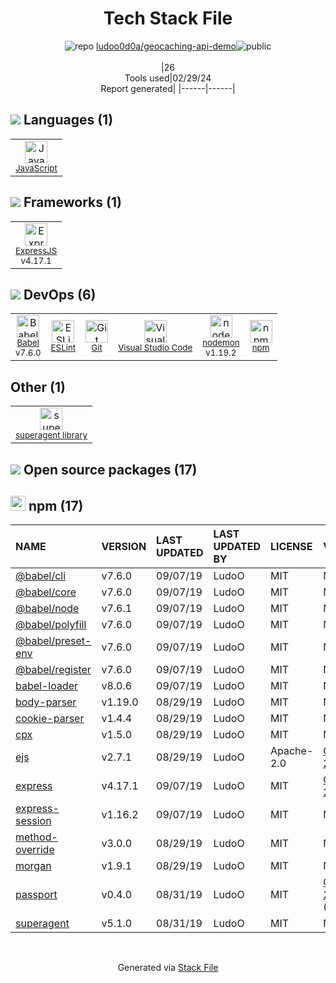<!--
&lt;--- Readme.md Snippet without images Start ---&gt;
## Tech Stack
ludoo0d0a/geocaching-api-demo is built on the following main stack:

- [JavaScript](https://developer.mozilla.org/en-US/docs/Web/JavaScript) – Languages
- [ExpressJS](http://expressjs.com/) – Microframeworks (Backend)
- [Babel](http://babeljs.io/) – JavaScript Compilers
- [ESLint](http://eslint.org/) – Code Review
- [Visual Studio Code](https://code.visualstudio.com/) – Text Editor
- [nodemon](http://nodemon.io/) – node.js Application Monitoring

Full tech stack [here](/techstack.md)

&lt;--- Readme.md Snippet without images End ---&gt;

&lt;--- Readme.md Snippet with images Start ---&gt;
## Tech Stack
ludoo0d0a/geocaching-api-demo is built on the following main stack:

- <img width='25' height='25' src='https://img.stackshare.io/service/1209/javascript.jpeg' alt='JavaScript'/> [JavaScript](https://developer.mozilla.org/en-US/docs/Web/JavaScript) – Languages
- <img width='25' height='25' src='https://img.stackshare.io/service/1163/hashtag.png' alt='ExpressJS'/> [ExpressJS](http://expressjs.com/) – Microframeworks (Backend)
- <img width='25' height='25' src='https://img.stackshare.io/service/2739/-1wfGjNw.png' alt='Babel'/> [Babel](http://babeljs.io/) – JavaScript Compilers
- <img width='25' height='25' src='https://img.stackshare.io/service/3337/Q4L7Jncy.jpg' alt='ESLint'/> [ESLint](http://eslint.org/) – Code Review
- <img width='25' height='25' src='https://img.stackshare.io/service/4202/Visual_Studio_Code_logo.png' alt='Visual Studio Code'/> [Visual Studio Code](https://code.visualstudio.com/) – Text Editor
- <img width='25' height='25' src='https://img.stackshare.io/service/5577/preview.png' alt='nodemon'/> [nodemon](http://nodemon.io/) – node.js Application Monitoring

Full tech stack [here](/techstack.md)

&lt;--- Readme.md Snippet with images End ---&gt;
-->
<div align="center">

# Tech Stack File
![](https://img.stackshare.io/repo.svg "repo") [ludoo0d0a/geocaching-api-demo](https://github.com/ludoo0d0a/geocaching-api-demo)![](https://img.stackshare.io/public_badge.svg "public")
<br/><br/>
|26<br/>Tools used|02/29/24 <br/>Report generated|
|------|------|
</div>

## <img src='https://img.stackshare.io/languages.svg'/> Languages (1)
<table><tr>
  <td align='center'>
  <img width='36' height='36' src='https://img.stackshare.io/service/1209/javascript.jpeg' alt='JavaScript'>
  <br>
  <sub><a href="https://developer.mozilla.org/en-US/docs/Web/JavaScript">JavaScript</a></sub>
  <br>
  <sub></sub>
</td>

</tr>
</table>

## <img src='https://img.stackshare.io/frameworks.svg'/> Frameworks (1)
<table><tr>
  <td align='center'>
  <img width='36' height='36' src='https://img.stackshare.io/service/1163/hashtag.png' alt='ExpressJS'>
  <br>
  <sub><a href="http://expressjs.com/">ExpressJS</a></sub>
  <br>
  <sub>v4.17.1</sub>
</td>

</tr>
</table>

## <img src='https://img.stackshare.io/devops.svg'/> DevOps (6)
<table><tr>
  <td align='center'>
  <img width='36' height='36' src='https://img.stackshare.io/service/2739/-1wfGjNw.png' alt='Babel'>
  <br>
  <sub><a href="http://babeljs.io/">Babel</a></sub>
  <br>
  <sub>v7.6.0</sub>
</td>

<td align='center'>
  <img width='36' height='36' src='https://img.stackshare.io/service/3337/Q4L7Jncy.jpg' alt='ESLint'>
  <br>
  <sub><a href="http://eslint.org/">ESLint</a></sub>
  <br>
  <sub></sub>
</td>

<td align='center'>
  <img width='36' height='36' src='https://img.stackshare.io/service/1046/git.png' alt='Git'>
  <br>
  <sub><a href="http://git-scm.com/">Git</a></sub>
  <br>
  <sub></sub>
</td>

<td align='center'>
  <img width='36' height='36' src='https://img.stackshare.io/service/4202/Visual_Studio_Code_logo.png' alt='Visual Studio Code'>
  <br>
  <sub><a href="https://code.visualstudio.com/">Visual Studio Code</a></sub>
  <br>
  <sub></sub>
</td>

<td align='center'>
  <img width='36' height='36' src='https://img.stackshare.io/service/5577/preview.png' alt='nodemon'>
  <br>
  <sub><a href="http://nodemon.io/">nodemon</a></sub>
  <br>
  <sub>v1.19.2</sub>
</td>

<td align='center'>
  <img width='36' height='36' src='https://img.stackshare.io/service/1120/lejvzrnlpb308aftn31u.png' alt='npm'>
  <br>
  <sub><a href="https://www.npmjs.com/">npm</a></sub>
  <br>
  <sub></sub>
</td>

</tr>
</table>

## Other (1)
<table><tr>
  <td align='center'>
  <img width='36' height='36' src='https://img.stackshare.io/service/8032/pBeeJQDQ_normal.png' alt='superagent library'>
  <br>
  <sub><a href="https://visionmedia.github.io/superagent/">superagent library</a></sub>
  <br>
  <sub></sub>
</td>

</tr>
</table>


## <img src='https://img.stackshare.io/group.svg' /> Open source packages (17)</h2>

## <img width='24' height='24' src='https://img.stackshare.io/service/1120/lejvzrnlpb308aftn31u.png'/> npm (17)

|NAME|VERSION|LAST UPDATED|LAST UPDATED BY|LICENSE|VULNERABILITIES|
|:------|:------|:------|:------|:------|:------|
|[@babel/cli](https://www.npmjs.com/@babel/cli)|v7.6.0|09/07/19|LudoO |MIT|N/A|
|[@babel/core](https://www.npmjs.com/@babel/core)|v7.6.0|09/07/19|LudoO |MIT|N/A|
|[@babel/node](https://www.npmjs.com/@babel/node)|v7.6.1|09/07/19|LudoO |MIT|N/A|
|[@babel/polyfill](https://www.npmjs.com/@babel/polyfill)|v7.6.0|09/07/19|LudoO |MIT|N/A|
|[@babel/preset-env](https://www.npmjs.com/@babel/preset-env)|v7.6.0|09/07/19|LudoO |MIT|N/A|
|[@babel/register](https://www.npmjs.com/@babel/register)|v7.6.0|09/07/19|LudoO |MIT|N/A|
|[babel-loader](https://www.npmjs.com/babel-loader)|v8.0.6|09/07/19|LudoO |MIT|N/A|
|[body-parser](https://www.npmjs.com/body-parser)|v1.19.0|08/29/19|LudoO |MIT|N/A|
|[cookie-parser](https://www.npmjs.com/cookie-parser)|v1.4.4|08/29/19|LudoO |MIT|N/A|
|[cpx](https://www.npmjs.com/cpx)|v1.5.0|08/29/19|LudoO |MIT|N/A|
|[ejs](https://www.npmjs.com/ejs)|v2.7.1|08/29/19|LudoO |Apache-2.0|[CVE-2022-29078](https://github.com/advisories/GHSA-phwq-j96m-2c2q) (Critical)|
|[express](https://www.npmjs.com/express)|v4.17.1|09/07/19|LudoO |MIT|[CVE-2022-24999](https://github.com/advisories/GHSA-hrpp-h998-j3pp) (High)|
|[express-session](https://www.npmjs.com/express-session)|v1.16.2|09/07/19|LudoO |MIT|N/A|
|[method-override](https://www.npmjs.com/method-override)|v3.0.0|08/29/19|LudoO |MIT|N/A|
|[morgan](https://www.npmjs.com/morgan)|v1.9.1|08/29/19|LudoO |MIT|N/A|
|[passport](https://www.npmjs.com/passport)|v0.4.0|08/31/19|LudoO |MIT|[CVE-2022-25896](https://github.com/advisories/GHSA-v923-w3x8-wh69) (Moderate)|
|[superagent](https://www.npmjs.com/superagent)|v5.1.0|08/31/19|LudoO |MIT|N/A|

<br/>
<div align='center'>

Generated via [Stack File](https://github.com/marketplace/stack-file)
